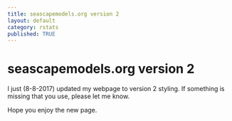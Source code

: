 ```yaml
---
title: seascapemodels.org version 2
layout: default
category: rstats
published: TRUE
---
```


# seascapemodels.org version 2

I just (8-8-2017) updated my webpage to version 2 styling. If something is missing that you use, please let me know.

Hope you enjoy the new page.  
